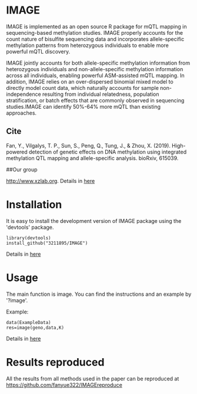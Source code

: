 # IMAGE
IMAGE is implemented as an open source R package for mQTL mapping in sequencing-based methylation studies. IMAGE properly accounts for the count nature of bisulfite sequencing data and incorporates allele-specific methylation patterns from heterozygous individuals to enable more powerful mQTL discovery. 

IMAGE jointly accounts for both allele-specific methylation information from heterozygous individuals and non-allele-specific methylation information across all individuals, enabling powerful ASM-assisted mQTL mapping. In addition, IMAGE relies on an over-dispersed binomial mixed model to directly model count data, which naturally accounts for sample non-independence resulting from individual relatedness, population stratification, or batch effects that are commonly observed in sequencing studies.IMAGE can identify 50%-64% more mQTL than existing approaches.

## Cite 

Fan, Y., Vilgalys, T. P., Sun, S., Peng, Q., Tung, J., & Zhou, X. (2019). High-powered detection of genetic effects on DNA methylation using integrated methylation QTL mapping and allele-specific analysis. bioRxiv, 615039.

##Our group

 <http://www.xzlab.org>.
Details in [here](https://fanyue322.github.io/about.html)

# Installation
It is easy to install the development version of IMAGE package using the 'devtools' package.
```
library(devtools)
install_github("3211895/IMAGE")
```
Details in [here](https://fanyue322.github.io/install.html)
# Usage
The main function is image. You can find the instructions and an example by '?image'.

Example:
```
data(ExampleData)
res=image(geno,data,K)
```
Details in [here](https://fanyue322.github.io/index.html)
# Results reproduced
All the results from all methods used in the paper can be reproduced at https://github.com/fanyue322/IMAGEreproduce


